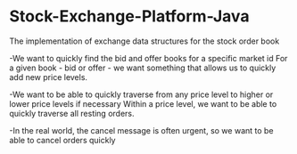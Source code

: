 # Stock-Exchange-Platform-Java
The implementation of exchange data structures for the stock order book

-We want to quickly find the bid and offer books for a specific market id
For a given book - bid or offer - we want something that allows us to
quickly add new price levels.

-We want to be able to quickly traverse from any price level to higher or
lower price levels if necessary
Within a price level, we want to be able to quickly traverse all resting
orders.

-In the real world, the cancel message is often urgent, so we want to be
able to cancel orders quickly
